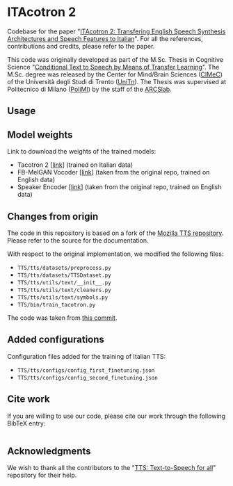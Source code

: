 # ITAcotron 2

Codebase for the paper "[ITAcotron 2: Transfering English Speech Synthesis Architectures and Speech Features to Italian]()".
For all the references, contributions and credits, please refer to the paper.

This code was originally developed as part of the M.Sc. Thesis in Cognitive Science "[Conditional Text to Speech by Means of Transfer Learning]()".
The M.Sc. degree was released by the Center for Mind/Brain Sciences ([CIMeC](https://www.cimec.unitn.it)) of the Università degli Studi di Trento ([UniTn](https://www.unitn.it)).
The Thesis was supervised at Politecnico di Milano ([PoliMI](https://www.polimi.it)) by the staff of the [ARCSlab](https://arcslab.dei.polimi.it).

## Usage

## Model weights

Link to download the weights of the trained models:
- Tacotron 2 [[link]()] (trained on Italian data)
- FB-MelGAN Vocoder [[link]()] (taken from the original repo, trained on English data)
- Speaker Encoder [[link]()] (taken from the original repo, trained on English data)

## Changes from origin

The code in this repository is based on a fork of the [Mozilla TTS repository](https://github.com/mozilla/TTS).
Please refer to the source for the documentation.

With respect to the original implementation, we modified the following files:
- `TTS/tts/datasets/preprocess.py`
- `TTS/tts/datasets/TTSDataset.py`
- `TTS/tts/utils/text/__init__.py`
- `TTS/tts/utils/text/cleaners.py`
- `TTS/tts/utils/text/symbols.py`
- `TTS/bin/train_tacotron.py`

The code was taken from [this commit](https://github.com/mozilla/TTS/tree/2136433).

## Added configurations 

Configuration files added for the training of Italian TTS: 
- `TTS/tts/configs/config_first_finetuning.json`
- `TTS/tts/configs/config_second_finetuning.json`

## Cite work

If you are willing to use our code, please cite our work through the following BibTeX entry:
```latex
``` 

## Acknowledgments

We wish to thank all the contributors to the "[TTS: Text-to-Speech for all](https://github.com/mozilla/TTS)" repository for their help. 
